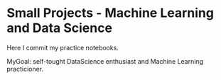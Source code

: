 # Small Projects - Machine Learning and Data Science

Here I commit my practice notebooks.

MyGoal: self-tought DataScience enthusiast and Machine Learning practicioner.

